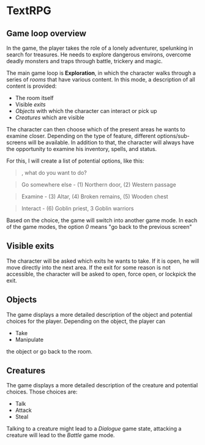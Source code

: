 # TextRPG

## Game loop overview
In the game, the player takes the role of a lonely adventurer, spelunking in search for treasures. He needs to explore dangerous environs, overcome deadly monsters and traps through battle, trickery and magic.

The main game loop is  **Exploration**, in which the character walks through a series of *rooms* that have various content. In this mode, a description of all content is provided:
* The room itself
* Visible *exits*
* *Objects* with which the character can interact or pick up
* *Creatures* which are visible

The character can then choose which of the present areas he wants to examine closer. Depending on the type of feature, different options/sub-screens will be available. In addition to that, the character will always have the opportunity to examine his inventory, spells, and status.

For this, I will create a list of potential options, like this:

> <Player>, what do you want to do?

> Go somewhere else - (1) Northern door, (2) Western passage

> Examine - (3) Altar, (4) Broken remains, (5) Wooden chest

> Interact - (6) Goblin priest, 3 Goblin warriors

Based on the choice, the game will switch into another game mode. In each of the game modes, the option *0* means "go back to the previous screen"

## Visible exits
The character will be asked which exits he wants to take. If it is open, he will move directly into the next area. If the exit for some reason is not accessible, the character will be asked to open, force open, or lockpick the exit.

## Objects
The game displays a more detailed description of the object and potential choices for the player. Depending on the object, the player can
* Take
* Manipulate

the object or go back to the room.

## Creatures
The game displays a more detailed description of the creature and potential choices. Those choices are:
* Talk
* Attack
* Steal

Talking to a creature might lead to a *Dialogue* game state, attacking a creature will lead to the *Battle* game mode.
